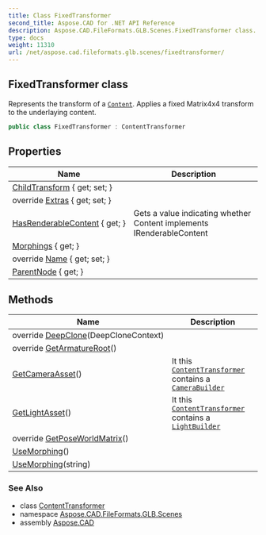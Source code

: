 ```yaml
---
title: Class FixedTransformer
second_title: Aspose.CAD for .NET API Reference
description: Aspose.CAD.FileFormats.GLB.Scenes.FixedTransformer class. Represents the transform of a Content. Applies a fixed Matrix4x4 transform to the underlaying content
type: docs
weight: 11310
url: /net/aspose.cad.fileformats.glb.scenes/fixedtransformer/
---
```

## FixedTransformer class

Represents the transform of a [`Content`](../instancebuilder/content/). Applies a fixed Matrix4x4 transform to the underlaying content.

```csharp
public class FixedTransformer : ContentTransformer
```

## Properties

| Name | Description |
| --- | --- |
| [ChildTransform](../../aspose.cad.fileformats.glb.scenes/fixedtransformer/childtransform/) { get; set; } |  |
| override [Extras](../../aspose.cad.fileformats.glb.scenes/fixedtransformer/extras/) { get; set; } |  |
| [HasRenderableContent](../../aspose.cad.fileformats.glb.scenes/contenttransformer/hasrenderablecontent/) { get; } | Gets a value indicating whether Content implements IRenderableContent |
| [Morphings](../../aspose.cad.fileformats.glb.scenes/contenttransformer/morphings/) { get; } |  |
| override [Name](../../aspose.cad.fileformats.glb.scenes/fixedtransformer/name/) { get; set; } |  |
| [ParentNode](../../aspose.cad.fileformats.glb.scenes/fixedtransformer/parentnode/) { get; } |  |

## Methods

| Name | Description |
| --- | --- |
| override [DeepClone](../../aspose.cad.fileformats.glb.scenes/fixedtransformer/deepclone/)(DeepCloneContext) |  |
| override [GetArmatureRoot](../../aspose.cad.fileformats.glb.scenes/fixedtransformer/getarmatureroot/)() |  |
| [GetCameraAsset](../../aspose.cad.fileformats.glb.scenes/contenttransformer/getcameraasset/)() | It this [`ContentTransformer`](../contenttransformer/) contains a [`CameraBuilder`](../camerabuilder/) |
| [GetLightAsset](../../aspose.cad.fileformats.glb.scenes/contenttransformer/getlightasset/)() | It this [`ContentTransformer`](../contenttransformer/) contains a [`LightBuilder`](../lightbuilder/) |
| override [GetPoseWorldMatrix](../../aspose.cad.fileformats.glb.scenes/fixedtransformer/getposeworldmatrix/)() |  |
| [UseMorphing](../../aspose.cad.fileformats.glb.scenes/contenttransformer/usemorphing/)() |  |
| [UseMorphing](../../aspose.cad.fileformats.glb.scenes/contenttransformer/usemorphing/)(string) |  |

### See Also

* class [ContentTransformer](../contenttransformer/)
* namespace [Aspose.CAD.FileFormats.GLB.Scenes](../../aspose.cad.fileformats.glb.scenes/)
* assembly [Aspose.CAD](../../)


